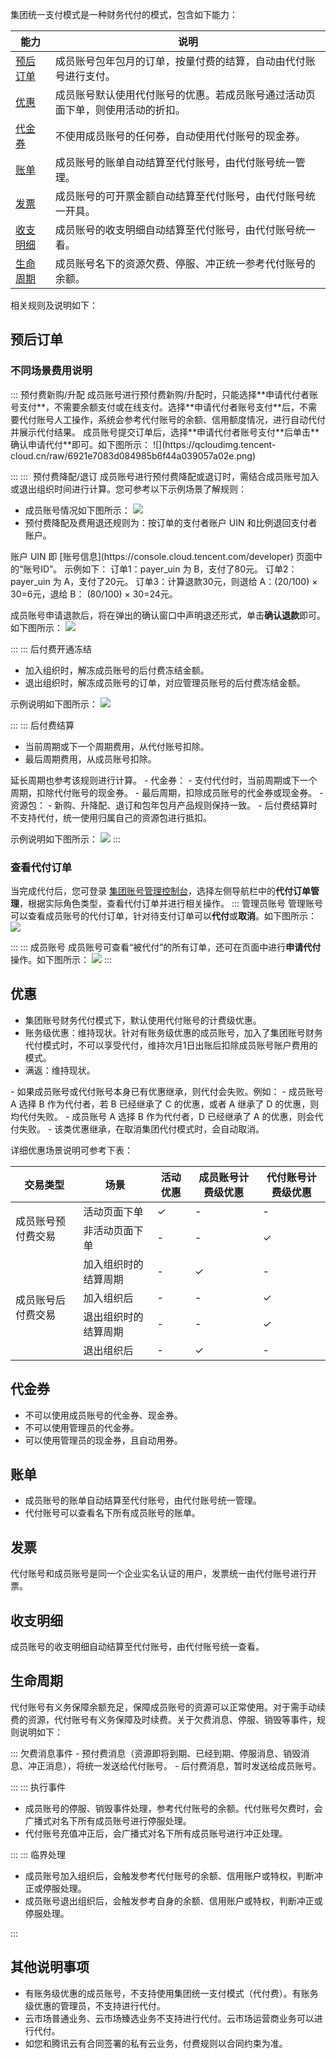集团统一支付模式是一种财务代付的模式，包含如下能力：

| 能力         | 说明                                                         |
| ------------ | ------------------------------------------------------------ |
| [预后订单](#prognosticOrder)     | 成员账号包年包月的订单，按量付费的结算，自动由代付账号进行支付。 |
| [优惠](#discount)         | 成员账号默认使用代付账号的优惠。若成员账号通过活动页面下单，则使用活动的折扣。 |
| [代金券](#voucher)       | 不使用成员账号的任何券，自动使用代付账号的现金券。           |
| [账单](#bill)         | 成员账号的账单自动结算至代付账号，由代付账号统一管理。       |
| [发票](#invoice)         | 成员账号的可开票金额自动结算至代付账号，由代付账号统一开具。 |
| [收支明细](#incomeExpenditure)     | 成员账号的收支明细自动结算至代付账号，由代付账号统一看。     |
| [生命周期](#lifeCycle) | 成员账号名下的资源欠费、停服、冲正统一参考代付账号的余额。   |

相关规则及说明如下：

## 预后订单[](id:prognosticOrder)

### 不同场景费用说明
<dx-accordion>
::: 预付费新购/升配
成员账号进行预付费新购/升配时，只能选择**申请代付者账号支付**，不需要余额支付或在线支付。选择**申请代付者账号支付**后，不需要代付账号人工操作，系统会参考代付账号的余额、信用额度情况，进行自动代付并展示代付结果。
成员账号提交订单后，选择**申请代付者账号支付**后单击**确认申请代付**即可。如下图所示：
![](https://qcloudimg.tencent-cloud.cn/raw/6921e7083d084985b6f44a039057a02e.png)

:::
:::  预付费降配/退订
成员账号进行预付费降配或退订时，需结合成员账号加入或退出组织时间进行计算。您可参考以下示例场景了解规则：
- 成员账号情况如下图所示：
![](https://qcloudimg.tencent-cloud.cn/raw/bddc4d3ea7c17928b7bbfdf54b40a7d4.png)
- 预付费降配及费用退还规则为：按订单的支付者账户 UIN 和比例退回支付者账户。
<dx-alert infotype="explain" title="">
账户 UIN 即 [账号信息](https://console.cloud.tencent.com/developer) 页面中的“账号ID”。
</dx-alert> 示例如下：
订单1：payer_uin 为 B，支付了80元。
订单2：payer_uin 为 A，支付了20元。
订单3：计算退款30元，则退给 A：(20/100) × 30=6元，退给 B： (80/100) × 30=24元。

成员账号申请退款后，将在弹出的确认窗口中声明退还形式，单击**确认退款**即可。如下图所示：
![](https://qcloudimg.tencent-cloud.cn/raw/98562565d908c454b3100d031f0b0c79.png)


:::
::: 后付费开通冻结
- 加入组织时，解冻成员账号的后付费冻结金额。
- 退出组织时，解冻成员账号的订单，对应管理员账号的后付费冻结金额。

示例说明如下图所示：
![](https://qcloudimg.tencent-cloud.cn/raw/13097cbc22127814f0720efde713b1dd.png)


:::
::: 后付费结算
- 当前周期或下一个周期费用，从代付账号扣除。
- 最后周期费用，从成员账号扣除。
<dx-alert infotype="notice" title="">
延长周期也参考该规则进行计算。
</dx-alert>
 - 代金券：
    - 支付代付时，当前周期或下一个周期，扣除代付账号的现金券。
    - 最后周期，扣除成员账号的代金券或现金券。
 - 资源包：
    - 新购、升降配、退订和包年包月产品规则保持一致。
    - 后付费结算时不支持代付，统一使用归属自己的资源包进行抵扣。
    
示例说明如下图所示：
![](https://qcloudimg.tencent-cloud.cn/raw/e516ced0706b01db500819a672a49736.png)
:::
</dx-accordion>

### 查看代付订单
当完成代付后，您可登录 [集团账号管理控制台](https://console.cloud.tencent.com/organization)，选择左侧导航栏中的**代付订单管理**，根据实际角色类型，查看代付订单并进行相关操作。
<dx-accordion>
::: 管理员账号
管理账号可以查看成员账号的代付订单，针对待支付订单可以**代付**或**取消**。如下图所示：
![](https://qcloudimg.tencent-cloud.cn/raw/8e19eeeb966a5dd995276ffadd210018.png)

:::
::: 成员账号
成员账号可查看“被代付”的所有订单，还可在页面中进行**申请代付**操作。如下图所示：
![](https://qcloudimg.tencent-cloud.cn/raw/1d95f630e9c84ac65283c13df82ea22c.png)
:::
</dx-accordion>



## 优惠[](id:discount)
- 集团账号财务代付模式下，默认使用代付账号的计费级优惠。
- 账务级优惠：维持现状。针对有账务级优惠的成员账号，加入了集团账号财务代付模式时，不可以享受代付，维持次月1日出账后扣除成员账号账户费用的模式。
- 满返：维持现状。
<dx-alert infotype="explain" title="">
- 如果成员账号或代付账号本身已有优惠继承，则代付会失败。例如：
  - 成员账号 A 选择 B 作为代付者，若 B 已经继承了 C 的优惠，或者 A 继承了 D 的优惠，则均代付失败。
  - 成员账号 A 选择 B 作为代付者，D 已经继承了 A 的优惠，则会代付失败。
- 该类优惠继承，在取消集团代付模式时，会自动取消。
</dx-alert>

详细优惠场景说明可参考下表：
<table>
<thead>
<tr>
<th><strong>交易类型</strong></th>
<th><strong>场景</strong></th>
<th><strong>活动优惠</strong></th>
<th><strong>成员账号计费级优惠</strong></th>
<th><strong>代付账号计费级优惠</strong></th>
</tr>
</thead>
<tbody><tr>
<td rowspan=2>成员账号预付费交易</td>
<td>活动页面下单</td>
<td>✓</td>
<td>-</td>
<td>-</td>
</tr>
<tr>
<td>非活动页面下单</td>
<td>-</td>
<td>-</td>
<td>✓</td>
</tr>
<tr>
<td rowspan=4>成员账号后付费交易</td>
<td>加入组织时的结算周期</td>
<td>-</td>
<td>✓</td>
<td>-</td>
</tr>
<tr>
<td>加入组织后</td>
<td>-</td>
<td>-</td>
<td>✓</td>
</tr>
<tr>
<td>退出组织时的结算周期</td>
<td>-</td>
<td>-</td>
<td>✓</td>
</tr>
<tr>
<td>退出组织后</td>
<td>-</td>
<td>✓</td>
<td>-</td>
</tr>
</tbody></table>


## 代金券[](id:voucher)
- 不可以使用成员账号的代金券、现金券。
- 不可以使用管理员的代金券。
- 可以使用管理员的现金券，且自动用券。



## 账单[](id:bill)
- 成员账号的账单自动结算至代付账号，由代付账号统一管理。
- 代付账号可以查看名下所有成员账号的账单。


## 发票[](id:invoice)
代付账号和成员账号是同一个企业实名认证的用户，发票统一由代付账号进行开票。


## 收支明细[](id:incomeExpenditure)
成员账号的收支明细自动结算至代付账号，由代付账号统一查看。


## 生命周期[](id:lifeCycle)
代付账号有义务保障余额充足，保障成员账号的资源可以正常使用。对于需手动续费的资源，代付账号有义务保障及时续费。关于欠费消息、停服、销毁等事件，规则说明如下：

<dx-accordion>
::: 欠费消息事件
- 预付费消息（资源即将到期、已经到期、停服消息、销毁消息、冲正消息），将统一发送给代付账号。
- 后付费消息，暂时发送给成员账号。


:::
::: 执行事件
- 成员账号的停服、销毁事件处理，参考代付账号的余额。代付账号欠费时，会广播式对名下所有成员账号进行停服处理。
- 代付账号充值冲正后，会广播式对名下所有成员账号进行冲正处理。

:::
::: 临界处理
- 成员账号加入组织后，会触发参考代付账号的余额、信用账户或特权，判断冲正或停服处理。
- 成员账号退出组织后，会触发参考自身的余额、信用账户或特权，判断冲正或停服处理。

:::
</dx-accordion>

## 其他说明事项
- 有账务级优惠的成员账号，不支持使用集团统一支付模式（代付费）。有账务级优惠的管理员，不支持进行代付。
- 云市场普通业务、云市场臻选业务不支持进行代付。云市场运营商业务可以进行代付。
- 如您和腾讯云有合同签署的私有云业务，付费规则以合同约束为准。









 



